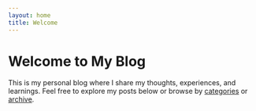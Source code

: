 ```yaml
---
layout: home
title: Welcome
---
```


# Welcome to My Blog

This is my personal blog where I share my thoughts, experiences, and learnings. Feel free to explore my posts below or browse by [categories](/categories) or [archive](/archive). 